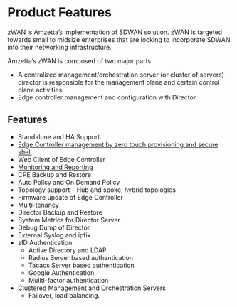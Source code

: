 # Product Features

zWAN is Amzetta’s implementation of SDWAN solution. zWAN is targeted towards small to midsize enterprises that are looking to incorporate SDWAN into their networking infrastructure. 

Amzetta’s zWAN is composed of two major parts
- A centralized management/orchestration server (or cluster of servers) director is responsible for the management plane and certain control plane activities. 
- Edge controller management and configuration with Director.

## Features
- Standalone and HA Support.
- [Edge Controller management by zero touch provisioning and secure shell](/Director_FSD/Onboarding/%20EC_Onboarding_via_ProvisionServer_01.md)
- Web Client of Edge Controller
- [Monitoring and Reporting](/Director_FSD/Reporting/OnDemand_Reporting.md)
- CPE Backup and Restore
- Auto Policy and On Demand Policy
- Topology support – Hub and spoke, hybrid topologies
- Firmware update of Edge Controller
- Multi-tenancy
- Director Backup and Restore
- System Metrics for Director Server
- Debug Dump of Director
- External Syslog and ipfix
- zID Authentication
  - Active Directory and LDAP
  - Radius Server based authentication
  - Tacacs Server based authentication
  - Google Authentication
  - Mullti-factor authentication
- Clustered Management and Orchestration Servers
  - Failover, load balancing.